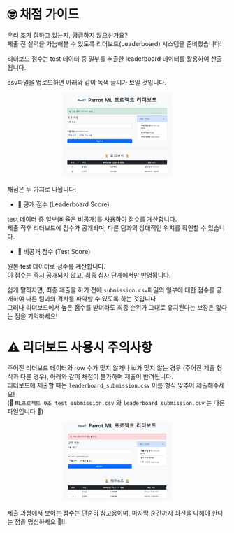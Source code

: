 # 🤓 채점 가이드

우리 조가 잘하고 있는지, 궁금하지 않으신가요?\
제출 전 실력을 가늠해볼 수 있도록 리더보드(Leaderboard) 시스템을 준비했습니다!

리더보드 점수는 test 데이터 중 일부를 추출한 leaderboard 데이터를 활용하여 산출됩니다.

csv파일을 업로드하면 아래와 같이 녹색 글씨가 보일 것입니다. 
<p align="center">
  <img src="../asset/leaderboard.png" alt="before" width="50%"/>
</p>


채점은 두 가지로 나뉩니다:
- 💯 공개 점수 (Leaderboard Score)
  
test 데이터 중 일부(비율은 비공개)를 사용하여 점수를 계산합니다.\
제출 직후 리더보드에 점수가 공개되며, 다른 팀과의 상대적인 위치를 확인할 수 있습니다.

- 🤫 비공개 점수 (Test Score)
  
원본 test 데이터로 점수를 계산합니다.\
이 점수는 즉시 공개되지 않고, 최종 심사 단계에서만 반영됩니다.

쉽게 말하자면, 최종 제출을 하기 전에 `submission.csv`파일의 일부에 대한 점수를 공개하여 다른 팀과의 격차를 파악할 수 있도록 하는 것입니다\
그러나 리더보드에서 높은 점수를 받더라도 최종 순위가 그대로 유지된다는 보장은 없다는 점을 기억하세요!

# ⚠️ 리더보드 사용시 주의사항

주어진 리더보드 데이터와 row 수가 맞지 않거나 id가 맞지 않는 경우 (주어진 제출 형식과 다른 경우), 아래와 같이 채점이 불가하며 제출이 반려됩니다.\
리더보드에 제출할 때는 `leaderboard_submission.csv` 이름 형식 맞추어 제출해주세요!\
(🚨 `ML프로젝트_0조_test_submission.csv` 와 `leaderboard_submission.csv` 는 다른 파일입니다 🚨)

<p align="center">
  <img src="../asset/error.png" alt="before" width="50%"/>
</p>

제출 과정에서 보이는 점수는 단순히 참고용이며,
마지막 순간까지 최선을 다해야 한다는 점을 명심하세요 🤖‼️
